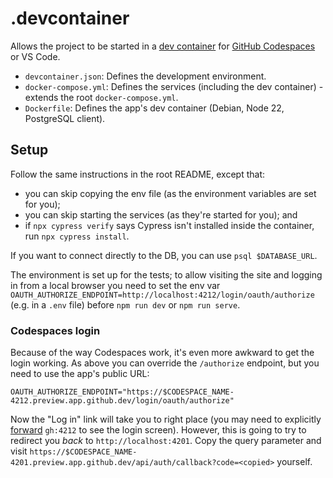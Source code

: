 # .devcontainer

Allows the project to be started in a [dev container] for [GitHub Codespaces] or VS Code.

- `devcontainer.json`: Defines the development environment.
- `docker-compose.yml`: Defines the services (including the dev container) - extends the root `docker-compose.yml`.
- `Dockerfile`: Defines the app's dev container (Debian, Node 22, PostgreSQL client).

## Setup

Follow the same instructions in the root README, except that:

- you can skip copying the env file (as the environment variables are set for you);
- you can skip starting the services (as they're started for you); and
- if `npx cypress verify` says Cypress isn't installed inside the container, run `npx cypress install`.

If you want to connect directly to the DB, you can use `psql $DATABASE_URL`.

The environment is set up for the tests; to allow visiting the site and logging in from a local browser you need to
set the env var `OAUTH_AUTHORIZE_ENDPOINT=http://localhost:4212/login/oauth/authorize` (e.g. in a `.env` file) before
`npm run dev` or `npm run serve`.

### Codespaces login

Because of the way Codespaces work, it's even more awkward to get the login working. As above you can override the
`/authorize` endpoint, but you need to use the app's public URL:

```
OAUTH_AUTHORIZE_ENDPOINT="https://$CODESPACE_NAME-4212.preview.app.github.dev/login/oauth/authorize"
```

Now the "Log in" link will take you to right place (you may need to explicitly [forward] `gh:4212` to see the login
screen). However, this is going to try to redirect you _back_ to `http://localhost:4201`. Copy the query parameter and
visit `https://$CODESPACE_NAME-4201.preview.app.github.dev/api/auth/callback?code=<copied>` yourself.

[dev container]: https://code.visualstudio.com/docs/devcontainers/containers
[forward]: https://docs.github.com/en/codespaces/developing-in-codespaces/forwarding-ports-in-your-codespace
[github codespaces]: https://docs.github.com/en/codespaces
